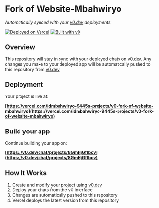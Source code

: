 # Fork of Website-Mbahwiryo

*Automatically synced with your [v0.dev](https://v0.dev) deployments*

[![Deployed on Vercel](https://img.shields.io/badge/Deployed%20on-Vercel-black?style=for-the-badge&logo=vercel)](https://vercel.com/idmbahwiryo-9445s-projects/v0-fork-of-website-mbahwiryo)
[![Built with v0](https://img.shields.io/badge/Built%20with-v0.dev-black?style=for-the-badge)](https://v0.dev/chat/projects/8GmHjGfIbcv)

## Overview

This repository will stay in sync with your deployed chats on [v0.dev](https://v0.dev).
Any changes you make to your deployed app will be automatically pushed to this repository from [v0.dev](https://v0.dev).

## Deployment

Your project is live at:

**[https://vercel.com/idmbahwiryo-9445s-projects/v0-fork-of-website-mbahwiryo](https://vercel.com/idmbahwiryo-9445s-projects/v0-fork-of-website-mbahwiryo)**

## Build your app

Continue building your app on:

**[https://v0.dev/chat/projects/8GmHjGfIbcv](https://v0.dev/chat/projects/8GmHjGfIbcv)**

## How It Works

1. Create and modify your project using [v0.dev](https://v0.dev)
2. Deploy your chats from the v0 interface
3. Changes are automatically pushed to this repository
4. Vercel deploys the latest version from this repository
